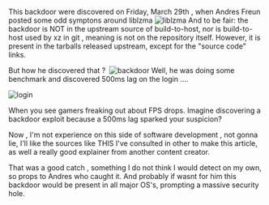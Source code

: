 This backdoor were discovered on Friday, March 29th , when Andres Freun posted some odd symptons around liblzma
![liblzma](https://cdn-images-1.medium.com/max/800/1*-2m1Vu4AGfhfVivMqi25Kw.png)
And to be fair: the backdoor is NOT in the upstream source of build-to-host, nor is build-to-host used by xz in git , meaning is not on the repository itself. However, it is present in the tarballs released upstream, except for the "source code" links.

But how he discovered that ? 
![backdoor](https://cdn-images-1.medium.com/max/800/1*j1v_N2GYptSn5AsqOrztuw.png)
Well, he was doing some benchmark and discovered 500ms lag on the login ….

![login](https://cdn-images-1.medium.com/max/800/0*WdxspSQeUhqfHt6f)

When you see gamers freaking out about FPS drops. Imagine discovering a backdoor exploit because a 500ms lag sparked your suspicion?

Now , I'm not experience on this side of software development , not gonna lie, I'll like the sources like THIS I've consulted in other to make this article, as well a really good explainer from another content creator.

That was a good catch , something I do not think I would detect on my own, so props to Andres who caught it. And probably if wasnt for him this backdoor would be present in all major OS's, prompting a massive security hole.
